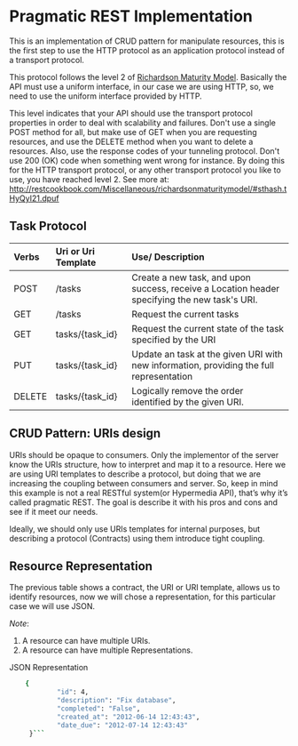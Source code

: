 Pragmatic REST Implementation
===
This is an implementation of CRUD pattern for manipulate resources, this is the first step to use the HTTP protocol as an application protocol instead of a transport protocol. 

This protocol follows the level 2 of [Richardson Maturity Model](http://martinfowler.com/articles/richardsonMaturityModel.html).  Basically the API must use a uniform interface, in our case we are using HTTP, so, we need to use the uniform interface provided by HTTP.

This level indicates that your API should use the transport protocol properties in order to deal with scalability and failures. Don't use a single POST method for all, but make use of GET when you are requesting resources, and use the DELETE method when you want to delete a resources. Also, use the response codes of your tunneling protocol. Don't use 200 (OK) code when something went wrong for instance. By doing this for the HTTP transport protocol, or any other transport protocol you like to use, you have reached level 2. 
See more at: http://restcookbook.com/Miscellaneous/richardsonmaturitymodel/#sthash.tHyQyI21.dpuf


Task Protocol
---
| Verbs          |        Uri or Uri Template           | Use/ Description  |
|:------------- |:-------------|:-----|
| POST     | /tasks | Create a new task, and upon success, receive a Location header specifying the new task's URI. |
| GET      | /tasks      |   Request the current tasks |
| GET | tasks/{task_id}  |  Request the current state of the task specified by the URI|
| PUT | tasks/{task_id}      | Update an task at the given URI with new information, providing the full representation |
| DELETE | tasks/{task_id}     |    Logically remove the order identified by the given URI. |



CRUD Pattern: URIs design
--------------------------------

URIs should be opaque to consumers.  Only the implementor of the server know the URIs structure, how to interpret and map it to a resource. Here we are using URI templates to describe a protocol, but doing that we are increasing the coupling between consumers and server. So, keep in mind this example is not a real RESTful system(or Hypermedia API), that’s why it’s called pragmatic REST.  The goal is describe it with his pros and cons and see if it meet our needs.

Ideally, we should only use URIs templates for internal purposes, but describing a protocol (Contracts) using them introduce tight coupling.

Resource Representation
---
The previous table shows a contract, the URI or URI template, allows us to identify resources, now we will chose a representation, for this particular case we will use JSON.

*Note*: 
1. A resource can have multiple URIs.
2. A resource can have multiple Representations.

JSON Representation
```sh
    {
            "id": 4,
            "description": "Fix database",
            "completed": "False",
            "created_at": "2012-06-14 12:43:43",
            "date_due": "2012-07-14 12:43:43"
     }```
